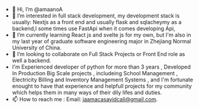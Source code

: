 - 👋 Hi, I’m @amaanoA
- 👀 I’m interested in full stack development, my development stack is usually: Nextjs as a front end and usually flask and sqlacheymy as a backend,I some times use FastApi when it comes developing Api,
- 🌱 I’m currently learning React js and svelte js for my own, but I'm also in my last year of graduate software engineering major in Zhejiang Normal University of China.
- 💞️ I’m looking to collaborate on Full Stack Projects or Front End role as well a backend.
-    I'm Experienced developer of python for more than 3 years , Developed In Production Big Scale projects , includeing School Management , Electricity Billing and Inventory Management Systems , and I'm fortunate enought to have that experience and helpfull projects for my community which helps them in many ways of their dily lifes and duties.
- 📫 How to reach me : Email: jaamacasayidcali@gmail.com.
<!---
amaanoA/amaanoA is a ✨ special ✨ repository because its `README.md` (this file) appears on your GitHub profile.
You can click the Preview link to take a look at your changes.
--->
